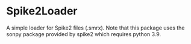 # Spike2Loader
A simple loader for Spike2 files (.smrx). Note that this package uses the sonpy package provided by spike2 which requires python 3.9.
